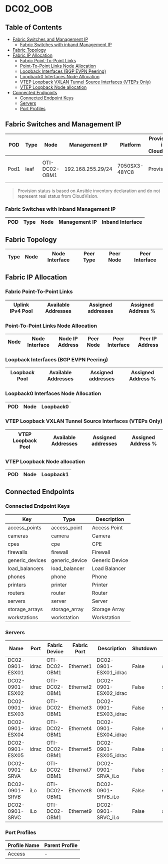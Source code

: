 # DC02_OOB

## Table of Contents

- [Fabric Switches and Management IP](#fabric-switches-and-management-ip)
  - [Fabric Switches with inband Management IP](#fabric-switches-with-inband-management-ip)
- [Fabric Topology](#fabric-topology)
- [Fabric IP Allocation](#fabric-ip-allocation)
  - [Fabric Point-To-Point Links](#fabric-point-to-point-links)
  - [Point-To-Point Links Node Allocation](#point-to-point-links-node-allocation)
  - [Loopback Interfaces (BGP EVPN Peering)](#loopback-interfaces-bgp-evpn-peering)
  - [Loopback0 Interfaces Node Allocation](#loopback0-interfaces-node-allocation)
  - [VTEP Loopback VXLAN Tunnel Source Interfaces (VTEPs Only)](#vtep-loopback-vxlan-tunnel-source-interfaces-vteps-only)
  - [VTEP Loopback Node allocation](#vtep-loopback-node-allocation)
- [Connected Endpoints](#connected-endpoints)
  - [Connected Endpoint Keys](#connected-endpoint-keys)
  - [Servers](#servers)
  - [Port Profiles](#port-profiles)

## Fabric Switches and Management IP

| POD | Type | Node | Management IP | Platform | Provisioned in CloudVision | Serial Number |
| --- | ---- | ---- | ------------- | -------- | -------------------------- | ------------- |
| Pod1 | leaf | OTI-DC02-OBM1 | 192.168.255.29/24 | 7050SX3-48YC8 | Provisioned | SN-OTI-DC02-OBM1 |

> Provision status is based on Ansible inventory declaration and do not represent real status from CloudVision.

### Fabric Switches with inband Management IP

| POD | Type | Node | Management IP | Inband Interface |
| --- | ---- | ---- | ------------- | ---------------- |

## Fabric Topology

| Type | Node | Node Interface | Peer Type | Peer Node | Peer Interface |
| ---- | ---- | -------------- | --------- | ----------| -------------- |

## Fabric IP Allocation

### Fabric Point-To-Point Links

| Uplink IPv4 Pool | Available Addresses | Assigned addresses | Assigned Address % |
| ---------------- | ------------------- | ------------------ | ------------------ |

### Point-To-Point Links Node Allocation

| Node | Node Interface | Node IP Address | Peer Node | Peer Interface | Peer IP Address |
| ---- | -------------- | --------------- | --------- | -------------- | --------------- |

### Loopback Interfaces (BGP EVPN Peering)

| Loopback Pool | Available Addresses | Assigned addresses | Assigned Address % |
| ------------- | ------------------- | ------------------ | ------------------ |

### Loopback0 Interfaces Node Allocation

| POD | Node | Loopback0 |
| --- | ---- | --------- |

### VTEP Loopback VXLAN Tunnel Source Interfaces (VTEPs Only)

| VTEP Loopback Pool | Available Addresses | Assigned addresses | Assigned Address % |
| --------------------- | ------------------- | ------------------ | ------------------ |

### VTEP Loopback Node allocation

| POD | Node | Loopback1 |
| --- | ---- | --------- |

## Connected Endpoints

### Connected Endpoint Keys

| Key | Type | Description |
| --- | ---- | ----------- |
| access_points | access_point | Access Point |
| cameras | camera | Camera |
| cpes | cpe | CPE |
| firewalls | firewall | Firewall |
| generic_devices | generic_device | Generic Device |
| load_balancers | load_balancer | Load Balancer |
| phones | phone | Phone |
| printers | printer | Printer |
| routers | router | Router |
| servers | server | Server |
| storage_arrays | storage_array | Storage Array |
| workstations | workstation | Workstation |

### Servers

| Name | Port | Fabric Device | Fabric Port | Description | Shutdown | Type | Mode | VLANs | Profile |
| ---- | ---- | ------------- | ------------| ----------- | -------- | ---- | ---- | ----- | ------- |
| DC02-0901-ESX01 | idrac | OTI-DC02-OBM1 | Ethernet1 | DC02-0901-ESX01_idrac | False | switched | access | 2545 | Access |
| DC02-0901-ESX02 | idrac | OTI-DC02-OBM1 | Ethernet2 | DC02-0901-ESX02_idrac | False | switched | access | 2545 | Access |
| DC02-0901-ESX03 | idrac | OTI-DC02-OBM1 | Ethernet3 | DC02-0901-ESX03_idrac | False | switched | access | 2545 | Access |
| DC02-0901-ESX04 | idrac | OTI-DC02-OBM1 | Ethernet4 | DC02-0901-ESX04_idrac | False | switched | access | 2545 | Access |
| DC02-0901-ESX05 | idrac | OTI-DC02-OBM1 | Ethernet5 | DC02-0901-ESX05_idrac | False | switched | access | 2545 | Access |
| DC02-0901-SRVA | iLo | OTI-DC02-OBM1 | Ethernet7 | DC02-0901-SRVA_iLo | False | switched | access | 2545 | Access |
| DC02-0901-SRVB | iLo | OTI-DC02-OBM1 | Ethernet8 | DC02-0901-SRVB_iLo | False | switched | access | 2545 | Access |
| DC02-0901-SRVC | iLo | OTI-DC02-OBM1 | Ethernet9 | DC02-0901-SRVC_iLo | False | switched | access | 2545 | Access |

### Port Profiles

| Profile Name | Parent Profile |
| ------------ | -------------- |
| Access | - |
